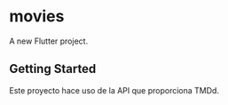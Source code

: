 # movies

A new Flutter project.

## Getting Started

Este proyecto hace uso de la API que proporciona TMDd.

